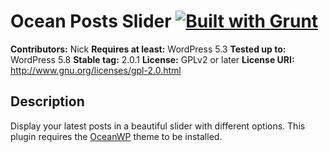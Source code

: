 # Ocean Posts Slider [![Built with Grunt](https://cdn.gruntjs.com/builtwith.png)](http://gruntjs.com/)

**Contributors:** Nick
**Requires at least:** WordPress 5.3
**Tested up to:** WordPress 5.8
**Stable tag:** 2.0.1
**License:** GPLv2 or later
**License URI:** http://www.gnu.org/licenses/gpl-2.0.html

## Description

Display your latest posts in a beautiful slider with different options.
This plugin requires the [OceanWP](https://oceanwp.org/) theme to be installed.
